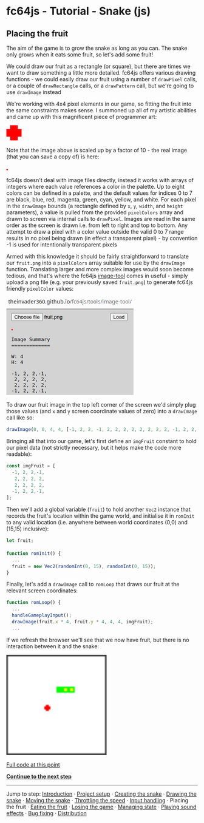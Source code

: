 # fc64js - Tutorial - Snake (js)

## Placing the fruit

The aim of the game is to grow the snake as long as you can. The snake only grows when it eats some fruit, so let's add some fruit!

We could draw our fruit as a rectangle (or square), but there are times we want to draw something a little more detailed. fc64js offers various drawing functions - we could easily draw our fruit using a number of ```drawPixel``` calls, or a couple of ```drawRectangle``` calls, or a ```drawPattern``` call, but we're going to use ```drawImage``` instead

We're working with 4x4 pixel elements in our game, so fitting the fruit into the same constraints makes sense. I summoned up all of my artistic abilities and came up with this magnificent piece of programmer art:

<img src="images/fruit-x10.png" width="40"/>

Note that the image above is scaled up by a factor of 10 - the real image (that you can save a copy of) is here:

<img src="images/fruit.png" width="4"/>

fc64js doesn't deal with image files directly, instead it works with arrays of integers where each value references a color in the palette. Up to eight colors can be defined in a palette, and the default values for indices 0 to 7 are black, blue, red, magenta, green, cyan, yellow, and white. For each pixel in the ```drawImage``` bounds (a rectangle defined by ```x```, ```y```, ```width```, and ```height``` parameters), a value is pulled from the provided ```pixelColors``` array and drawn to screen via internal calls to ```drawPixel```. Images are read in the same order as the screen is drawn i.e. from left to right and top to bottom. Any attempt to draw a pixel with a color value outside the valid 0 to 7 range results in no pixel being drawn (in effect a transparent pixel) - by convention -1 is used for intentionally transparent pixels

Armed with this knowledge it should be fairly straightforward to translate our ```fruit.png``` into a ```pixelColors``` array suitable for use by the ```drawImage``` function. Translating larger and more complex images would soon become tedious, and that's where the fc64js [image-tool](https://theinvader360.github.io/fc64js/tools/image-tool/) comes in useful - simply upload a png file (e.g. your previously saved ```fruit.png```) to generate fc64js friendly ```pixelColor``` values:

[<img src="images/image-tool.png" width="335"/>](https://theinvader360.github.io/fc64js/tools/image-tool/)

To draw our fruit image in the top left corner of the screen we'd simply plug those values (and ```x``` and ```y``` screen coordinate values of zero) into a ```drawImage``` call like so:

```js
drawImage(0, 0, 4, 4, [-1, 2, 2, -1, 2, 2, 2, 2, 2, 2, 2, 2, -1, 2, 2,-1]);
```

Bringing all that into our game, let's first define an ```imgFruit``` constant to hold our pixel data (not strictly necessary, but it helps make the code more readable):

```js
const imgFruit = [
  -1, 2, 2,-1,
   2, 2, 2, 2,
   2, 2, 2, 2,
  -1, 2, 2,-1,
];
```

Then we'll add a global variable (```fruit```) to hold another ```Vec2``` instance that records the fruit's location within the game world, and initialise it in ```romInit``` to any valid location (i.e. anywhere between world coordinates (0,0) and (15,15) inclusive):

```js
let fruit;

function romInit() {
  ...
  fruit = new Vec2(randomInt(0, 15), randomInt(0, 15));
}
```

Finally, let's add a ```drawImage``` call to ```romLoop``` that draws our fruit at the relevant screen coordinates:

```js
function romLoop() {
  ...
  handleGameplayInput();
  drawImage(fruit.x * 4, fruit.y * 4, 4, 4, imgFruit);
  ...
```

If we refresh the browser we'll see that we now have fruit, but there is no interaction between it and the snake:

<img src="images/6-inedible-fruit.gif" width="264"/>

[Full code at this point](versions/v07.html)

[**Continue to the next step**](08.md)

---

Jump to step: [Introduction](readme.md) · [Project setup](01.md) · [Creating the snake](02.md) · [Drawing the snake](03.md) · [Moving the snake](04.md) · [Throttling the speed](05.md) · [Input handling](06.md) · Placing the fruit · [Eating the fruit](08.md) · [Losing the game](09.md) · [Managing state](10.md) · [Playing sound effects](11.md) · [Bug fixing](12.md) · [Distribution](13.md)
